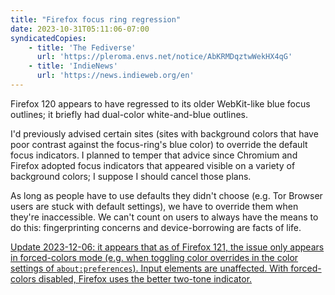 ```yaml
---
title: "Firefox focus ring regression"
date: 2023-10-31T05:11:06-07:00
syndicatedCopies:
    - title: 'The Fediverse'
      url: 'https://pleroma.envs.net/notice/AbKRMDqztwWekHX4qG'
    - title: 'IndieNews'
      url: 'https://news.indieweb.org/en'
---
```

Firefox 120 appears to have regressed to its older WebKit-like blue focus outlines; it briefly had dual-color white-and-blue outlines.

I'd previously advised certain sites (sites with background colors that have poor contrast against the focus-ring's blue color) to override the default focus indicators. I planned to temper that advice since Chromium and Firefox adopted focus indicators that appeared visible on a variety of background colors; I suppose I should cancel those plans.

As long as people have to use defaults they didn't choose (e.g. Tor Browser users are stuck with default settings), we have to override them when they're inaccessible. We can't count on users to always have the means to do this: fingerprinting concerns and device-borrowing are facts of life.

<ins datetime="2023-12-06T05:53:35+00:00">Update <time datetime="2023-12-06T05:53:35+00:00">2023-12-06</time>: it appears that as of Firefox 121, the issue only appears in forced-colors mode (e.g. when toggling color overrides in the color settings of `about:preferences`). Input elements are unaffected. With forced-colors disabled, Firefox uses the better two-tone indicator.</ins>

